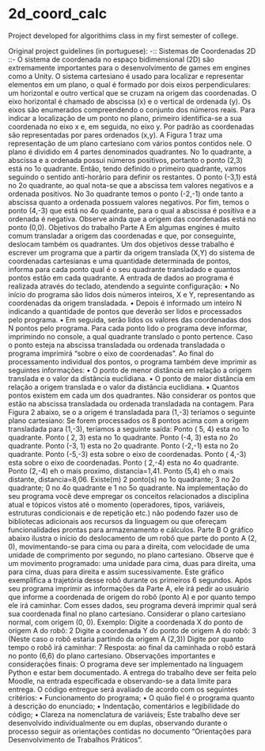 # 2d_coord_calc
Project developed for algorithims class in my first semester of college.

Original project guidelines (in portuguese):
-:: Sistemas de Coordenadas 2D ::-
O sistema de coordenada no espaço bidimensional (2D) são extremamente importantes para o
desenvolvimento de games em engines como a Unity.
O sistema cartesiano é usado para localizar e representar elementos em um plano, o qual é formado por dois eixos perpendiculares: um horizontal e outro vertical que se cruzam na origem das coordenadas. O eixo horizontal é chamado de abscissa (x) e o vertical de ordenada (y). Os eixos são enumerados compreendendo o conjunto dos números reais. Para indicar a localização de um ponto no plano, primeiro identifica-se a sua coordenada no eixo x e, em seguida, no eixo y. Por padrão as coordenadas são representadas por pares ordenados (x,y). A Figura 1 traz uma representação de um plano cartesiano com vários pontos contidos nele.
O plano é dividido em 4 partes denominados quadrantes. No 1o quadrante, a abscissa e a ordenada possui números positivos, portanto o ponto (2,3) está no 1o quadrante. Então, tendo definido o primeiro quadrante, vamos seguindo o sentido anti-horário para definir os restantes. O ponto (-3,1) está no 2o quadrante, ao qual nota-se que a abscissa tem valores negativos e a ordenada positivos. No 3o quadrante temos o ponto (-2,-1) onde tanto a abscissa quanto a ordenada possuem valores negativos. Por fim, temos o ponto (4,-3) que está no 4o quadrante, para o qual a abscissa é positiva e a ordenada é negativa. Observe ainda que a origem das coordenadas está no ponto (0,0).
Objetivos do trabalho
Parte A
Em algumas engines é muito comum transladar a origem das coordenadas e que, por conseguinte, deslocam também os quadrantes. Um dos objetivos desse trabalho é escrever um programa que a partir da origem translada (X,Y) do sistema de coordenadas cartesianas e uma quantidade determinada de pontos, informa para cada ponto qual é o seu quadrante transladado e quantos pontos estão em cada quadrante.
A entrada de dados ao programa é realizada através do teclado, atendendo a seguinte configuração:
• No início do programa são lidos dois números inteiros, X e Y, representando as coordenadas da origem transladada.
• Depois é informado um inteiro N indicando a quantidade de pontos que deverão ser lidos e processados pelo programa.
• Em seguida, serão lidos os valores das coordenadas dos N pontos pelo programa.
Para cada ponto lido o programa deve informar, imprimindo no console, a qual quadrante translado o ponto pertence. Caso o ponto esteja na abscissa transladada ou ordenada transladada o programa imprimirá “sobre o eixo de coordenadas”.
Ao final do processamento individual dos pontos, o programa também deve imprimir as seguintes informações:
• O ponto de menor distância em relação a origem translada e o valor da distância euclidiana.
• O ponto de maior distância em relação a origem translada e o valor da distância euclidiana.
• Quantos pontos existem em cada um dos quadrantes. Não considerar os pontos que estão na abscissa
transladada ou ordenada transladada na contagem.
Para Figura 2 abaixo, se o a origem é transladada para (1,-3) teríamos o seguinte plano cartesiano:
Se forem processados os 8 pontos acima com a origem transladada para (1,-3), teríamos a seguinte saída:
Ponto ( 5, 4) esta no 1o quadrante.
Ponto ( 2, 3) esta no 1o quadrante.
Ponto (-4, 3) esta no 2o quadrante.
Ponto (-3, 1) esta no 2o quadrante.
Ponto (-2,-1) esta no 2o quadrante.
Ponto (-5,-3) esta sobre o eixo de coordenadas. Ponto ( 4,-3) esta sobre o eixo de coordenadas. Ponto ( 2,-4) esta no 4o quadrante.
Ponto (2,-4) eh o mais proximo, distancia=1,41.
Ponto (5,4) eh o mais distante, distancia=8,06.
Existe(m) 2 ponto(s) no 1o quadrante; 3 no 2o quadrante; 0 no 4o quadrante e 1 no 5o quadrante.
Na implementação do seu programa você deve empregar os conceitos relacionados a disciplina atual e tópicos vistos até o momento (operadores, tipos, variáveis, estruturas condicionais e de repetição etc.) não podendo fazer uso de bibliotecas adicionais aos recursos da linguagem ou que ofereçam funcionalidades prontas para armazenamento e cálculos.
Parte B
O gráfico abaixo ilustra o início do deslocamento de um robô que parte do ponto A (2, 0), movimentando-se para cima ou para a direita, com velocidade de uma unidade de comprimento por segundo, no plano cartesiano. Observe que é um movimento programado: uma unidade para cima, duas para direita, uma para cima, duas para direita e assim sucessivamente.
Este gráfico exemplifica a trajetória desse robô durante os primeiros 6 segundos.
Após seu programa imprimir as informações da Parte A, ele irá pedir ao usuário que informe a coordenada de origem do robô (ponto A) e por quanto tempo ele irá caminhar. Com esses dados, seu programa deverá imprimir qual será sua coordenada final no plano cartesiano. Considerar o plano cartesiano normal, com origem (0, 0).
Exemplo:
Digite a coordenada X do ponto de origem A do robô: 2 Digite a coordenada Y do ponto de origem A do robô: 3
(Neste caso o robô estaria partindo da origem A (2,3))
Digite por quanto tempo o robô irá caminhar: 7
Resposta: ao final da caminhada o robô estará no ponto (6,6) do plano cartesiano.
Observações importantes e considerações finais:
O programa deve ser implementado na linguagem Python e estar bem documentado. A entrega do trabalho deve ser feita pelo Moodle, na entrada especificada e observando-se a data limite para entrega.
O código entregue será avaliado de acordo com os seguintes critérios:
• Funcionamento do programa;
• O quão fiel é o programa quanto à descrição do enunciado;
• Indentação, comentários e legibilidade do código;
• Clareza na nomenclatura de variáveis;
Este trabalho deve ser desenvolvido individualmente ou em duplas, observando durante o processo seguir as orientações contidas no documento “Orientações para Desenvolvimento de Trabalhos Práticos”.

